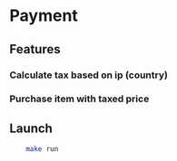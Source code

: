 # Payment

## Features

### Calculate tax based on ip (country)

### Purchase item with taxed price

## Launch

```bash
    make run
```